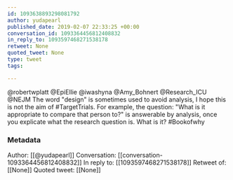```yaml
---
id: 1093638893298081792
author: yudapearl
published_date: 2019-02-07 22:33:25 +00:00
conversation_id: 1093364456812408832
in_reply_to: 1093597468271538178
retweet: None
quoted_tweet: None
type: tweet
tags:

---
```


@robertwplatt @EpiEllie @iwashyna @Amy_Bohnert @Research_ICU @NEJM The word "design" is sometimes used to avoid analysis, I hope this is not the aim of #TargetTrials. For example, the question: "What is it appropriate to compare that person to?" is answerable by analysis, once you explicate what the research question is. What is it? #Bookofwhy

### Metadata

Author: [[@yudapearl]]
Conversation: [[conversation-1093364456812408832]]
In reply to: [[1093597468271538178]]
Retweet of: [[None]]
Quoted tweet: [[None]]
